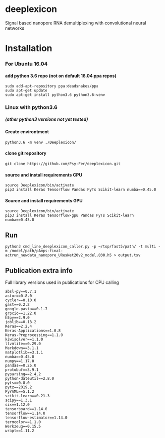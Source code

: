 # deeplexicon

Signal based nanopore RNA demultiplexing with convolutional neural networks

# Installation

### For Ubuntu 16.04
#### add python 3.6 repo (not on default 16.04 ppa repos)

    sudo add-apt-repository ppa:deadsnakes/ppa
    sudo apt-get update
    sudo apt-get install python3.6 python3.6-venv


### Linux with python3.6
##### (other python3 versions not yet tested)
#### Create environtment

    python3.6 -m venv ./Deeplexicon/


#### clone git repository

    git clone https://github.com/Psy-Fer/deeplexicon.git

#### source and install requirements CPU
    source Deeplexicon/bin/activate
    pip3 install Keras Tensorflow Pandas PyTs Scikit-learn numba==0.45.0

#### Source and install requirements GPU

    source Deeplexicon/bin/activate
    pip3 install Keras tensorflow-gpu Pandas PyTs Scikit-learn numba==0.45.0

## Run

    python3 cmd_line_deeplexicon_caller.py -p ~/top/fast5/path/ -t multi -m /model/path/pAmps-final-actrun_newdata_nanopore_UResNet20v2_model.030.h5 > output.tsv


## Publication extra info

Full library versions used in publications for CPU calling

    absl-py==0.7.1
    astor==0.8.0
    cycler==0.10.0
    gast==0.2.2
    google-pasta==0.1.7
    grpcio==1.22.0
    h5py==2.9.0
    joblib==0.13.2
    Keras==2.2.4
    Keras-Applications==1.0.8
    Keras-Preprocessing==1.1.0
    kiwisolver==1.1.0
    llvmlite==0.29.0
    Markdown==3.1.1
    matplotlib==3.1.1
    numba==0.45.0
    numpy==1.17.0
    pandas==0.25.0
    protobuf==3.9.1
    pyparsing==2.4.2
    python-dateutil==2.8.0
    pyts==0.8.0
    pytz==2019.2
    PyYAML==5.1.2
    scikit-learn==0.21.3
    scipy==1.3.1
    six==1.12.0
    tensorboard==1.14.0
    tensorflow==1.14.0
    tensorflow-estimator==1.14.0
    termcolor==1.1.0
    Werkzeug==0.15.5
    wrapt==1.11.2
